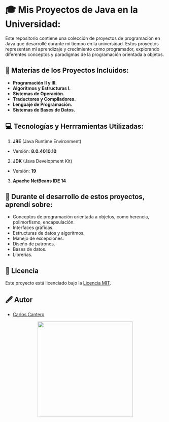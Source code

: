 # 🎓 Mis Proyectos de Java en la Universidad:
Este repositorio contiene una colección de proyectos de programación en Java que desarrollé durante mi tiempo en la universidad. Estos proyectos representan mi aprendizaje y crecimiento como programador, explorando diferentes conceptos y paradigmas de la programación orientada a objetos.

## 📖 Materias de los Proyectos Incluidos:

- **Programación II y III.** 
- **Algoritmos y Estructuras I.**
- **Sistemas de Operación.**
- **Traductores y Compiladores.**
- **Lenguaje de Programación.**
- **Sistemas de Bases de Datos.**

## 💻 Tecnologías y Herrramientas Utilizadas:

1. **JRE** (Java Runtime Environment)

-  Versión: **8.0.4010.10**   
2. **JDK** (Java Development Kit)
 -  Versión: **19**   
3. **Apache NetBeans IDE 14**

## 📑 Durante el desarrollo de estos proyectos, aprendí sobre:

- Conceptos de programación orientada a objetos, como herencia, polimorfismo, encapsulación.
- Interfaces gráficas.
- Estructuras de datos y algoritmos.
- Manejo de excepciones. 
- Diseño de patrones.
- Bases de datos.
- Librerias.

## 📝 Licencia

Este proyecto está licenciado bajo la [Licencia MIT](LICENSE).

## 🖋️ Autor

- [Carlos Cantero](https://github.com/carloscantero11)

<div align="center"> 
<img src="https://1000marcas.net/wp-content/uploads/2020/11/Java-logo.png" width="300" height"200"/>
</div>
